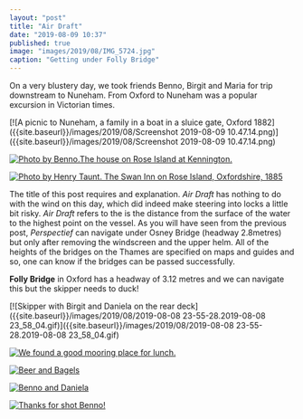 ```yaml
---
layout: "post"
title: "Air Draft"
date: "2019-08-09 10:37"
published: true
image: "images/2019/08/IMG_5724.jpg"
caption: "Getting under Folly Bridge"
---
```


On a very blustery day, we took friends Benno, Birgit and Maria for trip downstream to Nuneham. From Oxford to Nuneham was a popular excursion in Victorian times.

[![A picnic to Nuneham, a family in a boat in a sluice gate, Oxford 1882]({{site.baseurl}}/images/2019/08/Screenshot 2019-08-09 10.47.14.png)]({{site.baseurl}}/images/2019/08/Screenshot 2019-08-09 10.47.14.png)

[![Photo by Benno.The house on Rose Island at Kennington. ]({{site.baseurl}}/images/2019/08/IMG_5656.jpg)]({{site.baseurl}}/images/2019/08/IMG_5656.jpg)

[![Photo by Henry Taunt. The Swan Inn on Rose Island, Oxfordshire, 1885]({{site.baseurl}}/images/2019/08/swantaunt.jpg)]({{site.baseurl}}/images/2019/08/swantaunt.jpg)

The title of this post requires and explanation. _Air Draft_ has nothing to do with the wind on this day, which did indeed make steering into locks a little bit risky. _Air Draft_ refers to the is the distance from the surface of the water to the highest point on the vessel. As you will have seen from the previous post, _Perspectief_ can navigate under Osney Bridge (headway 2.8metres) but only after removing the windscreen and the upper helm. All of the heights of the bridges on the Thames are specified on maps and guides and so, one can know if the bridges can be passed successfully.

**Folly Bridge** in Oxford has a headway of 3.12 metres and we can navigate this but the skipper needs to duck!

[![Skipper with Birgit and Daniela on the rear deck]({{site.baseurl}}/images/2019/08/2019-08-08 23-55-28.2019-08-08 23_58_04.gif)]({{site.baseurl}}/images/2019/08/2019-08-08 23-55-28.2019-08-08 23_58_04.gif)

[![We found a good mooring place for lunch.]({{site.baseurl}}/images/2019/08/IMG_0247.jpg)]({{site.baseurl}}/images/2019/08/IMG_0247.jpg)

[![Beer and Bagels]({{site.baseurl}}/images/2019/08/IMG_5658.jpg)]({{site.baseurl}}/images/2019/08/IMG_5658.jpg)

[![Benno and Daniela]({{site.baseurl}}/images/2019/08/IMG_5748.jpg)]({{site.baseurl}}/images/2019/08/IMG_5748.jpg)

[![Thanks for shot Benno!]({{site.baseurl}}/images/2019/08/underfollybridge.gif)]({{site.baseurl}}/images/2019/08/underfollybridge.gif)
